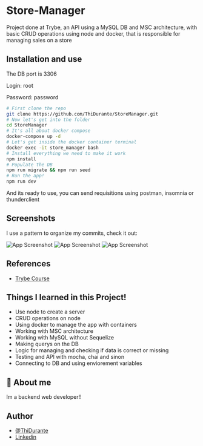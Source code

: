 # Store-Manager

Project done at Trybe, an API using a MySQL DB and MSC architecture, with basic CRUD operations using node and docker, that is responsible for managing sales on a store

## Installation and use

The DB port is 3306

Login: root

Password: password

```bash
# First clone the repo
git clone https://github.com/ThiDurante/StoreManager.git
# Now let's get into the folder
cd StoreManager
# It's all about docker compose
docker-compose up -d
# Let's get inside the docker container terminal
docker exec -it store_manager bash
# Install everything we need to make it work
npm install
# Populate the DB
npm run migrate && npm run seed
# Run the app!
npm run dev
```

And its ready to use, you can send requisitions using postman, insomnia or thunderclient

## Screenshots

I use a pattern to organize my commits, check it out:

![App Screenshot](https://i.imgur.com/k4lxMh8.png)
![App Screenshot](https://i.imgur.com/lSwGDmv.png)
![App Screenshot](https://i.imgur.com/G3dQaVC.png)

## References

- [Trybe Course](https://www.betrybe.com/)

## Things I learned in this Project!

- Use node to create a server
- CRUD operations on node
- Using docker to manage the app with containers
- Working with MSC architecture
- Working with MySQL without Sequelize
- Making querys on the DB
- Logic for managing and checking if data is correct or missing
- Testing and API with mocha, chai and sinon
- Connecting to DB and using enviorement variables

## 🚀 About me

Im a backend web developer!!

## Author

- [@ThiDurante](https://www.github.com/ThiDurante)
- [Linkedin](https://www.linkedin.com/in/thidurante/)
